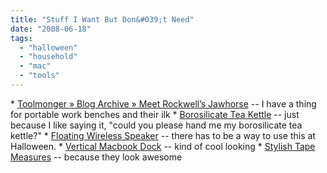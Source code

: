 ```yaml
---
title: "Stuff I Want But Don&#039;t Need"
date: "2008-06-18"
tags: 
  - "halloween"
  - "household"
  - "mac"
  - "tools"
---
```


\* [Toolmonger » Blog Archive » Meet Rockwell’s Jawhorse](http://toolmonger.com/2008/06/17/meet-rockwells-jawhorse/) -- I have a thing for portable work benches and their ilk \* [Borosilicate Tea Kettle](http://www.coolhunting.com/archives/2008/06/bodum_clara_bor.php) -- just because I like saying it, "could you please hand me my borosilicate tea kettle?" \* [Floating Wireless Speaker](http://www.neimanmarcus.com/store/catalog/prod.jhtml?itemId=prod63880002&parentId=cat000547&masterId=cat5160751&index=7&cmCat=cat000000cat000470cat5160751cat000547) -- there has to be a way to use this at Halloween. \* [Vertical Macbook Dock](http://www.ubergizmo.com/15/archives/2008/06/vertical_macbook_dock.html) -- kind of cool looking \* [Stylish Tape Measures](http://toolmonger.com/2008/04/17/tape-measures-with-style/) -- because they look awesome
